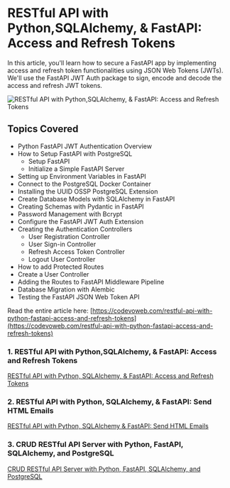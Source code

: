 #  RESTful API with Python,SQLAlchemy, & FastAPI: Access and Refresh Tokens

In this article, you'll learn how to secure a FastAPI app by implementing access and refresh token functionalities using JSON Web Tokens (JWTs). We'll use the FastAPI JWT Auth package to sign, encode and decode the access and refresh JWT tokens.

![RESTful API with Python,SQLAlchemy, & FastAPI: Access and Refresh Tokens](https://codevoweb.com/wp-content/uploads/2022/07/RESTful-API-with-Python-FastAPI-Access-and-Refresh-Tokens.webp)

## Topics Covered

- Python FastAPI JWT Authentication Overview
- How to Setup FastAPI with PostgreSQL
    - Setup FastAPI
    - Initialize a Simple FastAPI Server
- Setting up Environment Variables in FastAPI
- Connect to the PostgreSQL Docker Container
- Installing the UUID OSSP PostgreSQL Extension
- Create Database Models with SQLAlchemy in FastAPI
- Creating Schemas with Pydantic in FastAPI
- Password Management with Bcrypt
- Configure the FastAPI JWT Auth Extension
- Creating the Authentication Controllers
    - User Registration Controller
    - User Sign-in Controller
    - Refresh Access Token Controller
    - Logout User Controller
- How to add Protected Routes
- Create a User Controller
- Adding the Routes to FastAPI Middleware Pipeline
- Database Migration with Alembic
- Testing the FastAPI JSON Web Token API

Read the entire article here: [https://codevoweb.com/restful-api-with-python-fastapi-access-and-refresh-tokens](https://codevoweb.com/restful-api-with-python-fastapi-access-and-refresh-tokens)

### 1. RESTful API with Python,SQLAlchemy, & FastAPI: Access and Refresh Tokens

[RESTful API with Python, SQLAlchemy, & FastAPI: Access and Refresh Tokens](https://codevoweb.com/restful-api-with-python-fastapi-access-and-refresh-tokens)

### 2. RESTful API with Python, SQLAlchemy, & FastAPI: Send HTML Emails

[RESTful API with Python, SQLAlchemy & FastAPI: Send HTML Emails](https://codevoweb.com/restful-api-with-python-fastapi-send-html-emails)

### 3. CRUD RESTful API Server with Python, FastAPI, SQLAlchemy, and PostgreSQL

[CRUD RESTful API Server with Python, FastAPI, SQLAlchemy, and PostgreSQL](https://codevoweb.com/crud-restful-api-server-with-python-fastapi-and-postgresql)
